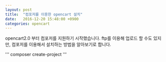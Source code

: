 ```yaml
---
layout: post
title:  "컴포저를 이용한 opencart 설치"
date:   2016-12-20 15:48:00 +0900
categories: opencart
---
```


opencart2.0 부터 컴포저를 지원하기 시작했습니다. ftp를 이용해 업로드 할 수도 있지만, 컴포저를 이용해서 설치하는 방법을 알아보기로 합니다.

'''
composer create-project
'''